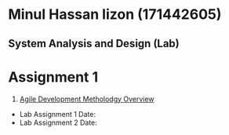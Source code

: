 Minul Hassan lizon (171442605)
==================
## System Analysis and Design (Lab)

# Assignment 1 

1. [Agile Development Metholodgy Overview](https://github.com/MinulHassanLizon/System-Analysis-and-Design/blob/MinulHassanLizon-Assignment-1/Agile%20development.pdf/)
- Lab Assignment 1 Date: 
- Lab Assignment 2 Date:
